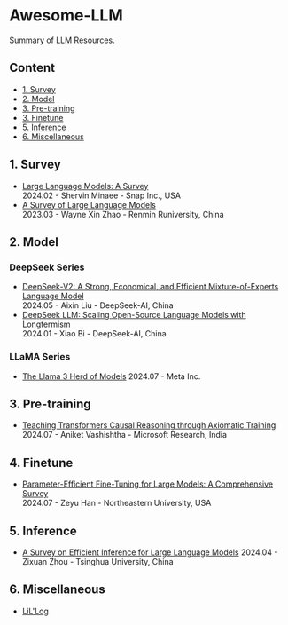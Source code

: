 # Awesome-LLM
Summary of LLM Resources.

## Content

- [1. Survey](#1-survey)
- [2. Model](#2-model)
- [3. Pre-training](#3-pre-training)
- [3. Finetune](#4-finetune)
- [5. Inference](#5-inference)
- [6. Miscellaneous](#6-miscellaneous)
  
## 1. Survey
- [Large Language Models: A Survey](https://arxiv.org/abs/2402.06196)  
  2024.02 - Shervin Minaee - Snap Inc., USA  
- [A Survey of Large Language Models](https://arxiv.org/abs/2303.18223)  
  2023.03 - Wayne Xin Zhao - Renmin Runiversity, China

## 2. Model
### DeepSeek Series
- [DeepSeek-V2: A Strong, Economical, and Efficient Mixture-of-Experts Language Model](https://arxiv.org/abs/2405.04434)    
  2024.05 - Aixin Liu - DeepSeek-AI, China  
- [DeepSeek LLM: Scaling Open-Source Language Models with Longtermism](https://arxiv.org/abs/2401.02954)  
  2024.01 - Xiao Bi - DeepSeek-AI, China
### LLaMA Series
- [The Llama 3 Herd of Models](https://arxiv.org/abs/2407.21783)
  2024.07 - Meta Inc.

## 3. Pre-training
- [Teaching Transformers Causal Reasoning through Axiomatic Training](https://arxiv.org/abs/2407.07612)  
  2024.07 - Aniket Vashishtha - Microsoft Research, India  

## 4. Finetune
- [Parameter-Efficient Fine-Tuning for Large Models: A Comprehensive Survey](https://arxiv.org/abs/2403.14608)  
  2024.07 - Zeyu Han - Northeastern University, USA

## 5. Inference
- [A Survey on Efficient Inference for Large Language Models](https://arxiv.org/abs/2404.14294)
  2024.04 - Zixuan Zhou - Tsinghua University, China  

## 6. Miscellaneous
- [LiL'Log](https://lilianweng.github.io/archives/)  
